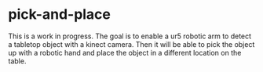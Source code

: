 # pick-and-place
This is a work in progress.  The goal is to enable a ur5 robotic arm to detect a tabletop object with a kinect camera.  Then it will be able to pick the object up with a robotic hand and place the object in a different location on the table.  
